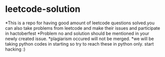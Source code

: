 # leetcode-solution
*This is a repo for having good amount of leetcode questions solved.you can also take problems from leetcode and make their issues and participate in hactoberfest
*Problem no and solution should be mentioned in your newly created issue.
*plagiarism occured will not be merged.
*we will be taking python codes in starting so try to reach these in python only.
start hacking :)

